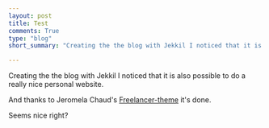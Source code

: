 ```yaml
---
layout: post
title: Test
comments: True
type: "blog"
short_summary: "Creating the the blog with Jekkil I noticed that it is also possible to do a really nice personal website"

---
```


Creating the the blog with Jekkil I noticed that it is also possible to do a really nice personal website.

And thanks to Jeromela Chaud's [Freelancer-theme](https://github.com/jeromelachaud/freelancer-theme) it's done.

Seems nice right?
